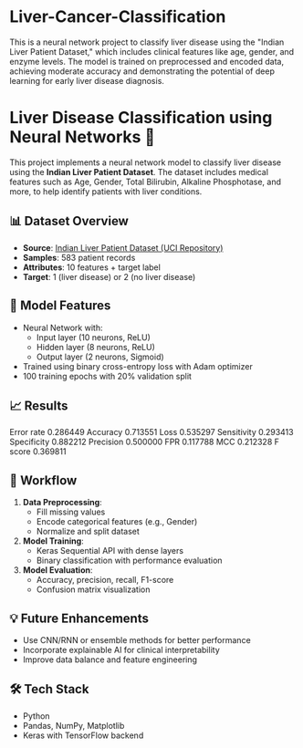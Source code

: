 # Liver-Cancer-Classification
This is a neural network project to classify liver disease using the "Indian Liver Patient Dataset," which includes clinical features like age, gender, and enzyme levels. The model is trained on preprocessed and encoded data, achieving moderate accuracy and demonstrating the potential of deep learning for early liver disease diagnosis.


# Liver Disease Classification using Neural Networks 🧠

This project implements a neural network model to classify liver disease using the **Indian Liver Patient Dataset**. The dataset includes medical features such as Age, Gender, Total Bilirubin, Alkaline Phosphotase, and more, to help identify patients with liver conditions.

## 📊 Dataset Overview
- **Source**: [Indian Liver Patient Dataset (UCI Repository)](https://www.kaggle.com/datasets/uchilaka/indian-liver-patient-dataset)
- **Samples**: 583 patient records
- **Attributes**: 10 features + target label
- **Target**: 1 (liver disease) or 2 (no liver disease)

## 🧠 Model Features
- Neural Network with:
  - Input layer (10 neurons, ReLU)
  - Hidden layer (8 neurons, ReLU)
  - Output layer (2 neurons, Sigmoid)
- Trained using binary cross-entropy loss with Adam optimizer
- 100 training epochs with 20% validation split

## 📈 Results
Error rate     0.286449
Accuracy       0.713551
Loss           0.535297
Sensitivity    0.293413
Specificity    0.882212
Precision      0.500000
FPR            0.117788
MCC            0.212328
F score        0.369811

## 🔧 Workflow
1. **Data Preprocessing**:
   - Fill missing values
   - Encode categorical features (e.g., Gender)
   - Normalize and split dataset
2. **Model Training**:
   - Keras Sequential API with dense layers
   - Binary classification with performance evaluation
3. **Model Evaluation**:
   - Accuracy, precision, recall, F1-score
   - Confusion matrix visualization

## 💡 Future Enhancements
- Use CNN/RNN or ensemble methods for better performance
- Incorporate explainable AI for clinical interpretability
- Improve data balance and feature engineering

## 🛠️ Tech Stack
- Python
- Pandas, NumPy, Matplotlib
- Keras with TensorFlow backend
